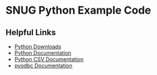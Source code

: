 # SNUG Python Example Code

## Helpful Links
- [Python Downloads](https://www.python.org/downloads/)
- [Python Documentation](https://docs.python.org/3/contents.html)
- [Python CSV Documentation](https://docs.python.org/3/library/csv.html)
- [pyodbc Documentation](https://github.com/mkleehammer/pyodbc/wiki)